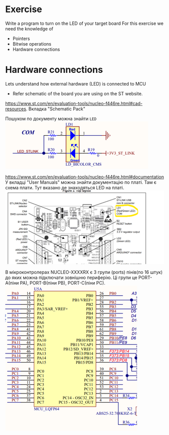 # Exercise
Write a program to turn on the LED of your target board
For this exercise we need the knowledge of
 - Pointers
 - Bitwise operations
 - Hardware connections

# Hardware connections
Lets understand how external hardware (LED) is connected to MCU
- Refer schematic of the board you are using on the ST website.  
  
https://www.st.com/en/evaluation-tools/nucleo-f446re.html#cad-resources. Вкладка "Schematic Pack"

Пошуком по документу можна знайти `LED`
![alt text](image.png)

https://www.st.com/en/evaluation-tools/nucleo-f446re.html#documentation  
У вкладці "User Manuals" можна знайти документацію по платі. Там є схема плати. Тут вказано де знаходяться LED на платі.
![alt text](image-1.png)  

В мікроконтролерах NUCLEO-XXXXRX є 3 групи (ports) пінів(по 16 штук) до яких можна підключати зовнішню периферію. Ці групи це PORT-A(піни PA), PORT-B(піни PB), PORT-C(піни PC).
![alt text](image-2.png)

